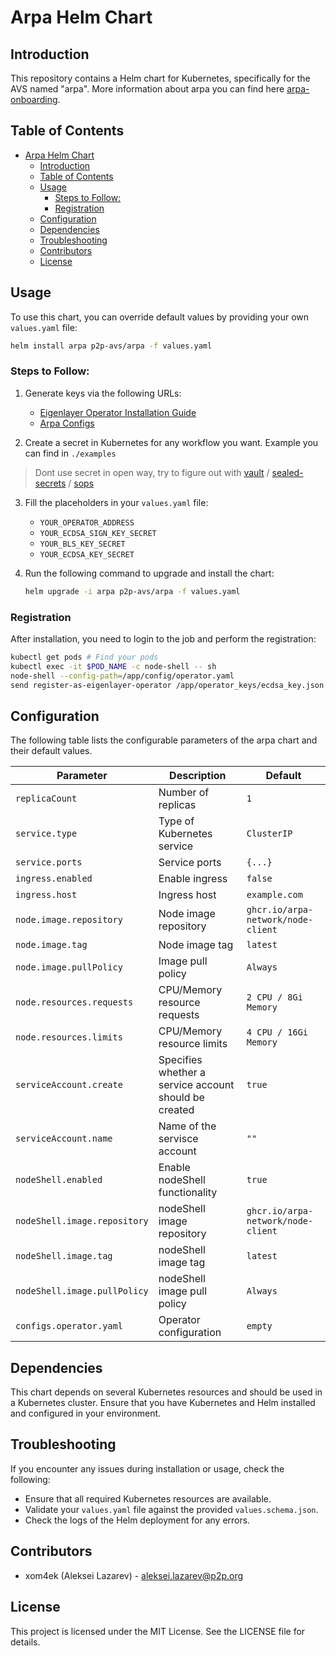 # Arpa Helm Chart

## Introduction
This repository contains a Helm chart for Kubernetes, specifically for the AVS named "arpa".
More information about arpa you can find here [arpa-onboarding](https://github.com/ARPA-Network/BLS-TSS-Network/blob/main/docs/eigenlayer-onboarding.md).

## Table of Contents
- [Arpa Helm Chart](#arpa-helm-chart)
  - [Introduction](#introduction)
  - [Table of Contents](#table-of-contents)
  - [Usage](#usage)
    - [Steps to Follow:](#steps-to-follow)
    - [Registration](#registration)
  - [Configuration](#configuration)
  - [Dependencies](#dependencies)
  - [Troubleshooting](#troubleshooting)
  - [Contributors](#contributors)
  - [License](#license)

## Usage
To use this chart, you can override default values by providing your own `values.yaml` file:

```sh
helm install arpa p2p-avs/arpa -f values.yaml
```

### Steps to Follow:
1. Generate keys via the following URLs:
   - [Eigenlayer Operator Installation Guide](https://docs.eigenlayer.xyz/eigenlayer/operator-guides/operator-installation)
   - [Arpa Configs](https://github.com/0xJomo/arpa-configs)

2. Create a secret in Kubernetes for any workflow you want. Example you can find in `./examples`
> Dont use secret in open way, try to figure out with [vault](https://github.com/hashicorp/vault) / [sealed-secrets](https://github.com/bitnami-labs/sealed-secrets) / [sops](https://github.com/getsops/sops)
3. Fill the placeholders in your `values.yaml` file:
   - `YOUR_OPERATOR_ADDRESS`
   - `YOUR_ECDSA_SIGN_KEY_SECRET`
   - `YOUR_BLS_KEY_SECRET`
   - `YOUR_ECDSA_KEY_SECRET`

4. Run the following command to upgrade and install the chart:
   ```sh
   helm upgrade -i arpa p2p-avs/arpa -f values.yaml
   ```

### Registration
After installation, you need to login to the job and perform the registration:

```sh
kubectl get pods # Find your pods
kubectl exec -it $POD_NAME -c node-shell -- sh
node-shell --config-path=/app/config/operator.yaml
send register-as-eigenlayer-operator /app/operator_keys/ecdsa_key.json $ARPA_NODE_ACCOUNT_KEYSTORE_PASSWORD
```

## Configuration
The following table lists the configurable parameters of the arpa chart and their default values.

| Parameter                   | Description                                                   | Default                      |
|-----------------------------|---------------------------------------------------------------|------------------------------|
| `replicaCount`              | Number of replicas                                            | `1`                          |
| `service.type`              | Type of Kubernetes service                                    | `ClusterIP`                  |
| `service.ports`             | Service ports                                                 | `{...}`                      |
| `ingress.enabled`           | Enable ingress                                                | `false`                      |
| `ingress.host`              | Ingress host                                                  | `example.com`                |
| `node.image.repository`     | Node image repository                                         | `ghcr.io/arpa-network/node-client` |
| `node.image.tag`            | Node image tag                                                | `latest`                     |
| `node.image.pullPolicy`     | Image pull policy                                             | `Always`                     |
| `node.resources.requests`   | CPU/Memory resource requests                                  | `2 CPU / 8Gi Memory`         |
| `node.resources.limits`     | CPU/Memory resource limits                                    | `4 CPU / 16Gi Memory`        |
| `serviceAccount.create`     | Specifies whether a service account should be created         | `true`                       |
| `serviceAccount.name`       | Name of the servisce account                                   | `""`                         |
| `nodeShell.enabled`          | Enable nodeShell functionality                                 | `true`                       |
| `nodeShell.image.repository` | nodeShell image repository                                     | `ghcr.io/arpa-network/node-client` |
| `nodeShell.image.tag`        | nodeShell image tag                                            | `latest`                     |
| `nodeShell.image.pullPolicy` | nodeShell image pull policy                                    | `Always`                     |
| `configs.operator.yaml`     | Operator configuration                                        | `empty`                      |

## Dependencies
This chart depends on several Kubernetes resources and should be used in a Kubernetes cluster. Ensure that you have Kubernetes and Helm installed and configured in your environment.

## Troubleshooting
If you encounter any issues during installation or usage, check the following:

- Ensure that all required Kubernetes resources are available.
- Validate your `values.yaml` file against the provided `values.schema.json`.
- Check the logs of the Helm deployment for any errors.

## Contributors
- xom4ek (Aleksei Lazarev) - aleksei.lazarev@p2p.org

## License
This project is licensed under the MIT License. See the LICENSE file for details.
